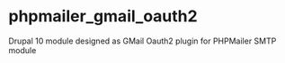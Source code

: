 # phpmailer_gmail_oauth2
Drupal 10 module designed as GMail Oauth2 plugin for PHPMailer SMTP module
